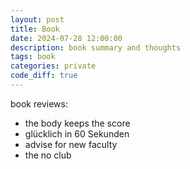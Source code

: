 ```yaml
---
layout: post
title: Book
date: 2024-07-28 12:00:00
description: book summary and thoughts
tags: book
categories: private
code_diff: true
---
```


book reviews:
- the body keeps the score
- glücklich in 60 Sekunden
- advise for new faculty
- the no club
